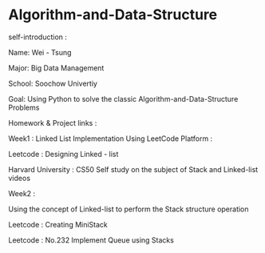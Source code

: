 # Algorithm-and-Data-Structure

self-introduction :



Name: Wei - Tsung 

Major: Big Data Management

School: Soochow Univertiy

Goal: Using Python to solve the classic Algorithm-and-Data-Structure Problems


Homework & Project links :





Week1 :
Linked List Implementation Using LeetCode Platform :

Leetcode : Designing Linked - list

Harvard University : CS50 Self study on the subject of Stack and Linked-list videos

Week2 :

Using the concept of Linked-list to perform the Stack structure operation

Leetcode : Creating MiniStack

Leetcode : No.232 Implement Queue using Stacks

